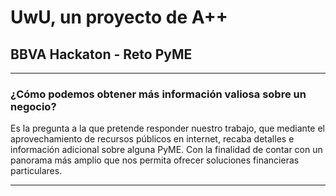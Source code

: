 # UwU, un proyecto de A++ 
## BBVA Hackaton - Reto PyME
---
### ¿Cómo podemos obtener más información valiosa sobre un negocio?
Es la pregunta a la que pretende responder nuestro trabajo, que mediante el aprovechamiento de recursos públicos en internet, recaba detalles e información adicional sobre alguna PyME. Con la finalidad de contar con un panorama más amplio que nos permita ofrecer soluciones financieras particulares.

---
